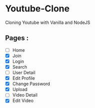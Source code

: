 # Youtube-Clone

Cloning Youtube with Vanilla and NodeJS

## Pages :

- [ ] Home
- [x] Join
- [x] Login
- [x] Search
- [ ] User Detail
- [X] Edit Profile
- [X] Change Password
- [X] Upload
- [ ] Video Detail
- [X] Edit Video

